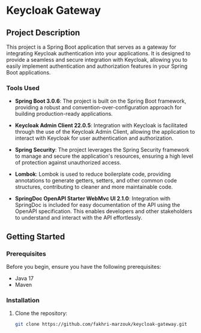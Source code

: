 # Keycloak Gateway

## Project Description

This project is a Spring Boot application that serves as a gateway for integrating Keycloak authentication into your applications. It is designed to provide a seamless and secure integration with Keycloak, allowing you to easily implement authentication and authorization features in your Spring Boot applications.

### Tools Used

- **Spring Boot 3.0.6**: The project is built on the Spring Boot framework, providing a robust and convention-over-configuration approach for building production-ready applications.

- **Keycloak Admin Client 22.0.5**: Integration with Keycloak is facilitated through the use of the Keycloak Admin Client, allowing the application to interact with Keycloak for user authentication and authorization.

- **Spring Security**: The project leverages the Spring Security framework to manage and secure the application's resources, ensuring a high level of protection against unauthorized access.

- **Lombok**: Lombok is used to reduce boilerplate code, providing annotations to generate getters, setters, and other common code structures, contributing to cleaner and more maintainable code.

- **SpringDoc OpenAPI Starter WebMvc UI 2.1.0**: Integration with SpringDoc is included for easy documentation of the API using the OpenAPI specification. This enables developers and other stakeholders to understand and interact with the API effortlessly.

## Getting Started

### Prerequisites

Before you begin, ensure you have the following prerequisites:

- Java 17
- Maven

### Installation

1. Clone the repository:

   ```bash
   git clone https://github.com/fakhri-marzouk/keycloak-gateway.git
